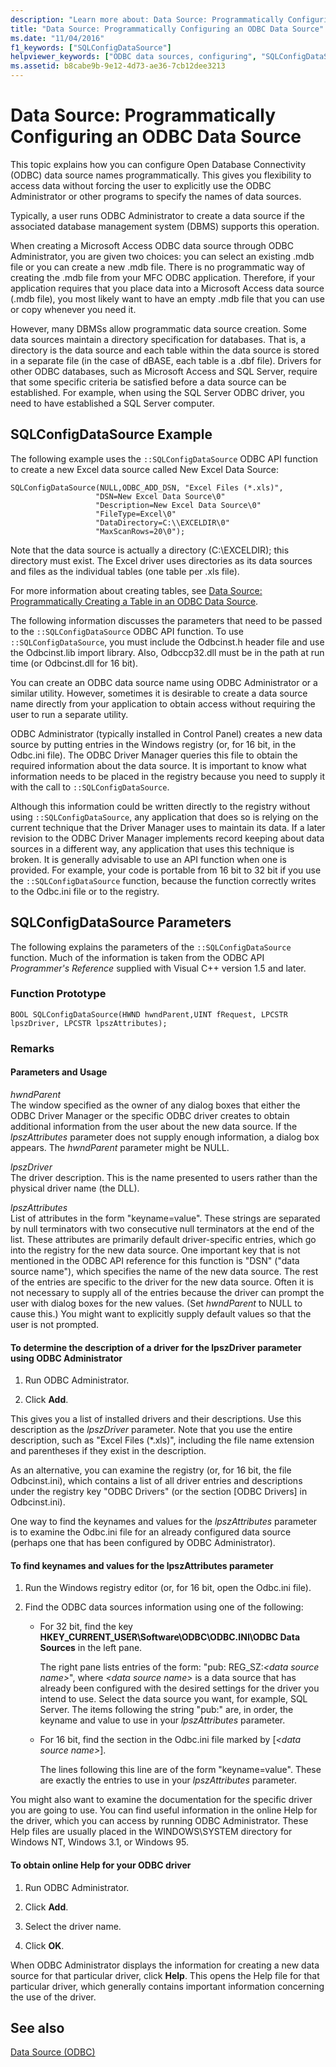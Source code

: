 ```yaml
---
description: "Learn more about: Data Source: Programmatically Configuring an ODBC Data Source"
title: "Data Source: Programmatically Configuring an ODBC Data Source"
ms.date: "11/04/2016"
f1_keywords: ["SQLConfigDataSource"]
helpviewer_keywords: ["ODBC data sources, configuring", "SQLConfigDataSource method example", "ODBC connections, configuring", "configuring ODBC data sources"]
ms.assetid: b8cabe9b-9e12-4d73-ae36-7cb12dee3213
---
```

# Data Source: Programmatically Configuring an ODBC Data Source

This topic explains how you can configure Open Database Connectivity (ODBC) data source names programmatically. This gives you flexibility to access data without forcing the user to explicitly use the ODBC Administrator or other programs to specify the names of data sources.

Typically, a user runs ODBC Administrator to create a data source if the associated database management system (DBMS) supports this operation.

When creating a Microsoft Access ODBC data source through ODBC Administrator, you are given two choices: you can select an existing .mdb file or you can create a new .mdb file. There is no programmatic way of creating the .mdb file from your MFC ODBC application. Therefore, if your application requires that you place data into a Microsoft Access data source (.mdb file), you most likely want to have an empty .mdb file that you can use or copy whenever you need it.

However, many DBMSs allow programmatic data source creation. Some data sources maintain a directory specification for databases. That is, a directory is the data source and each table within the data source is stored in a separate file (in the case of dBASE, each table is a .dbf file). Drivers for other ODBC databases, such as Microsoft Access and SQL Server, require that some specific criteria be satisfied before a data source can be established. For example, when using the SQL Server ODBC driver, you need to have established a SQL Server computer.

## <a name="_core_sqlconfigdatasource_example"></a> SQLConfigDataSource Example

The following example uses the `::SQLConfigDataSource` ODBC API function to create a new Excel data source called New Excel Data Source:

```
SQLConfigDataSource(NULL,ODBC_ADD_DSN, "Excel Files (*.xls)",
                   "DSN=New Excel Data Source\0"
                   "Description=New Excel Data Source\0"
                   "FileType=Excel\0"
                   "DataDirectory=C:\\EXCELDIR\0"
                   "MaxScanRows=20\0");
```

Note that the data source is actually a directory (C:\EXCELDIR); this directory must exist. The Excel driver uses directories as its data sources and files as the individual tables (one table per .xls file).

For more information about creating tables, see [Data Source: Programmatically Creating a Table in an ODBC Data Source](../../data/odbc/data-source-programmatically-creating-a-table-in-an-odbc-data-source.md).

The following information discusses the parameters that need to be passed to the `::SQLConfigDataSource` ODBC API function. To use `::SQLConfigDataSource`, you must include the Odbcinst.h header file and use the Odbcinst.lib import library. Also, Odbccp32.dll must be in the path at run time (or Odbcinst.dll for 16 bit).

You can create an ODBC data source name using ODBC Administrator or a similar utility. However, sometimes it is desirable to create a data source name directly from your application to obtain access without requiring the user to run a separate utility.

ODBC Administrator (typically installed in Control Panel) creates a new data source by putting entries in the Windows registry (or, for 16 bit, in the Odbc.ini file). The ODBC Driver Manager queries this file to obtain the required information about the data source. It is important to know what information needs to be placed in the registry because you need to supply it with the call to `::SQLConfigDataSource`.

Although this information could be written directly to the registry without using `::SQLConfigDataSource`, any application that does so is relying on the current technique that the Driver Manager uses to maintain its data. If a later revision to the ODBC Driver Manager implements record keeping about data sources in a different way, any application that uses this technique is broken. It is generally advisable to use an API function when one is provided. For example, your code is portable from 16 bit to 32 bit if you use the `::SQLConfigDataSource` function, because the function correctly writes to the Odbc.ini file or to the registry.

## <a name="_core_sqlconfigdatasource_parameters"></a> SQLConfigDataSource Parameters

The following explains the parameters of the `::SQLConfigDataSource` function. Much of the information is taken from the ODBC API *Programmer's Reference* supplied with Visual C++ version 1.5 and later.

### <a name="_core_function_prototype"></a> Function Prototype

```
BOOL SQLConfigDataSource(HWND hwndParent,UINT fRequest, LPCSTR lpszDriver, LPCSTR lpszAttributes);
```

### Remarks

#### <a name="_core_parameters_and_usage"></a> Parameters and Usage

*hwndParent*<br/>
The window specified as the owner of any dialog boxes that either the ODBC Driver Manager or the specific ODBC driver creates to obtain additional information from the user about the new data source. If the *lpszAttributes* parameter does not supply enough information, a dialog box appears. The *hwndParent* parameter might be NULL.

*lpszDriver*<br/>
The driver description. This is the name presented to users rather than the physical driver name (the DLL).

*lpszAttributes*<br/>
List of attributes in the form "keyname=value". These strings are separated by null terminators with two consecutive null terminators at the end of the list. These attributes are primarily default driver-specific entries, which go into the registry for the new data source. One important key that is not mentioned in the ODBC API reference for this function is "DSN" ("data source name"), which specifies the name of the new data source. The rest of the entries are specific to the driver for the new data source. Often it is not necessary to supply all of the entries because the driver can prompt the user with dialog boxes for the new values. (Set *hwndParent* to NULL to cause this.) You might want to explicitly supply default values so that the user is not prompted.

#### To determine the description of a driver for the lpszDriver parameter using ODBC Administrator

1. Run ODBC Administrator.

1. Click **Add**.

This gives you a list of installed drivers and their descriptions. Use this description as the *lpszDriver* parameter. Note that you use the entire description, such as "Excel Files (*.xls)", including the file name extension and parentheses if they exist in the description.

As an alternative, you can examine the registry (or, for 16 bit, the file Odbcinst.ini), which contains a list of all driver entries and descriptions under the registry key "ODBC Drivers" (or the section [ODBC Drivers] in Odbcinst.ini).

One way to find the keynames and values for the *lpszAttributes* parameter is to examine the Odbc.ini file for an already configured data source (perhaps one that has been configured by ODBC Administrator).

#### To find keynames and values for the lpszAttributes parameter

1. Run the Windows registry editor (or, for 16 bit, open the Odbc.ini file).

1. Find the ODBC data sources information using one of the following:

   - For 32 bit, find the key **HKEY_CURRENT_USER\Software\ODBC\ODBC.INI\ODBC Data Sources** in the left pane.

      The right pane lists entries of the form: "pub: REG_SZ:*\<data source name>*", where *\<data source name>* is a data source that has already been configured with the desired settings for the driver you intend to use. Select the data source you want, for example, SQL Server. The items following the string "pub:" are, in order, the keyname and value to use in your *lpszAttributes* parameter.

   - For 16 bit, find the section in the Odbc.ini file marked by [*\<data source name>*].

      The lines following this line are of the form "keyname=value". These are exactly the entries to use in your *lpszAttributes* parameter.

You might also want to examine the documentation for the specific driver you are going to use. You can find useful information in the online Help for the driver, which you can access by running ODBC Administrator. These Help files are usually placed in the WINDOWS\SYSTEM directory for Windows NT, Windows 3.1, or Windows 95.

#### To obtain online Help for your ODBC driver

1. Run ODBC Administrator.

1. Click **Add**.

1. Select the driver name.

1. Click **OK**.

When ODBC Administrator displays the information for creating a new data source for that particular driver, click **Help**. This opens the Help file for that particular driver, which generally contains important information concerning the use of the driver.

## See also

[Data Source (ODBC)](../../data/odbc/data-source-odbc.md)
